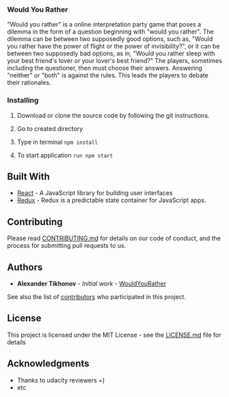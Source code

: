 ### Would You Rather

"Would you rather" is a online interpretation party game that poses a dilemma in the form of a question beginning with "would you rather". The dilemma can be between two supposedly good options, such as, "Would you rather have the power of flight or the power of invisibility?", or it can be between two supposedly bad options, as in, "Would you rather sleep with your best friend's lover or your lover's best friend?" The players, sometimes including the questioner, then must choose their answers. Answering "neither" or "both" is against the rules. This leads the players to debate their rationales.

### Installing

1. Download or clone the source code by following the git instructions.

2. Go to created directory

3. Type in terminal `npm install`

4. To start application `run npm start`


## Built With

* [React](https://reactjs.org/) - A JavaScript library for building user interfaces
* [Redux](https://redux.js.org/) - Redux is a predictable state container for JavaScript apps.

## Contributing

Please read [CONTRIBUTING.md](https://bitbucket.org/stdAlexTikhonov/wouldyourather/) for details on our code of conduct, and the process for submitting pull requests to us.


## Authors

* **Alexander Tikhonov** - *Initial work* - [WouldYouRather](https://bitbucket.org/stdAlexTikhonov/wouldyourather/)

See also the list of [contributors](https://github.com/your/project/contributors) who participated in this project.

## License

This project is licensed under the MIT License - see the [LICENSE.md](LICENSE.md) file for details

## Acknowledgments

* Thanks to udacity reviewers =)
* etc
